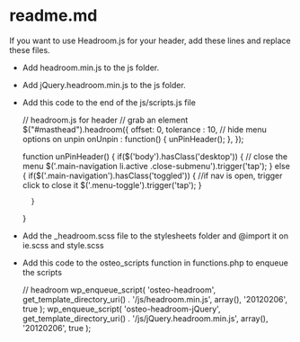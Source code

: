 readme.md
================

If you want to use Headroom.js for your header, add these lines and replace these files.

- Add headroom.min.js to the js folder.
- Add jQuery.headroom.min.js to the js folder.
- Add this code to the end of the js/scripts.js file

    // headroom.js for header
    // grab an element
    $("#masthead").headroom({
                                offset: 0,
                                tolerance : 10,
                                // hide menu options on unpin
                                onUnpin : function() { unPinHeader(); },
                            });

    function unPinHeader() {
        if($('body').hasClass('desktop')) {
            // close the menu
            $('.main-navigation li.active .close-submenu').trigger('tap');
        } else {
            if($('.main-navigation').hasClass('toggled')) {
                //if nav is open, trigger click to close it
                $('.menu-toggle').trigger('tap');
            }

        }
    }

- Add the _headroom.scss file to the stylesheets folder and @import it on ie.scss and style.scss
- Add this code to the osteo_scripts function in functions.php to enqueue the scripts

    // headroom
    wp_enqueue_script( 'osteo-headroom', get_template_directory_uri() . '/js/headroom.min.js', array(), '20120206', true );
    wp_enqueue_script( 'osteo-headroom-jQuery', get_template_directory_uri() . '/js/jQuery.headroom.min.js', array(), '20120206', true );

